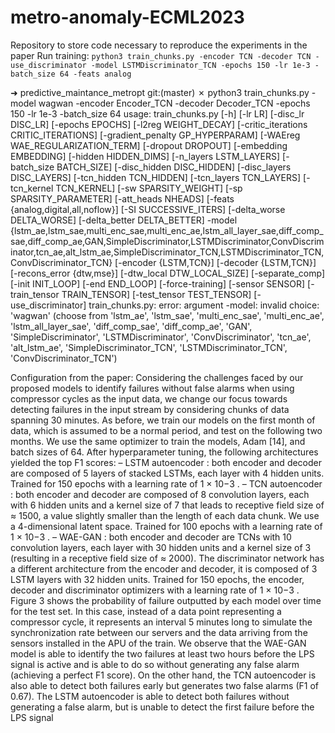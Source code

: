 # metro-anomaly-ECML2023
Repository to store code necessary to reproduce the experiments in the paper
Run training:
`python3 train_chunks.py -encoder TCN -decoder TCN -use_discriminator -model LSTMDiscriminator_TCN -epochs 150 -lr 1e-3 -batch_size 64 -feats analog`

➜  predictive_maintance_metropt git:(master) ✗ python3 train_chunks.py -model wagwan -encoder Encoder_TCN -decoder Decoder_TCN -epochs 150 -lr 1e-3 -batch_size 64
usage: train_chunks.py [-h] [-lr LR] [-disc_lr DISC_LR] [-epochs EPOCHS] [-l2reg WEIGHT_DECAY] [-critic_iterations CRITIC_ITERATIONS] [-gradient_penalty GP_HYPERPARAM]
                       [-WAEreg WAE_REGULARIZATION_TERM] [-dropout DROPOUT] [-embedding EMBEDDING] [-hidden HIDDEN_DIMS] [-n_layers LSTM_LAYERS] [-batch_size BATCH_SIZE]
                       [-disc_hidden DISC_HIDDEN] [-disc_layers DISC_LAYERS] [-tcn_hidden TCN_HIDDEN] [-tcn_layers TCN_LAYERS] [-tcn_kernel TCN_KERNEL] [-sw SPARSITY_WEIGHT]
                       [-sp SPARSITY_PARAMETER] [-att_heads NHEADS] [-feats {analog,digital,all,noflow}] [-SI SUCCESSIVE_ITERS] [-delta_worse DELTA_WORSE]
                       [-delta_better DELTA_BETTER] -model
                       {lstm_ae,lstm_sae,multi_enc_sae,multi_enc_ae,lstm_all_layer_sae,diff_comp_sae,diff_comp_ae,GAN,SimpleDiscriminator,LSTMDiscriminator,ConvDiscriminator,tcn_ae,alt_lstm_ae,SimpleDiscriminator_TCN,LSTMDiscriminator_TCN,ConvDiscriminator_TCN}
                       [-encoder {LSTM,TCN}] [-decoder {LSTM,TCN}] [-recons_error {dtw,mse}] [-dtw_local DTW_LOCAL_SIZE] [-separate_comp] [-init INIT_LOOP] [-end END_LOOP]
                       [-force-training] [-sensor SENSOR] [-train_tensor TRAIN_TENSOR] [-test_tensor TEST_TENSOR] [-use_discriminator]
train_chunks.py: error: argument -model: invalid choice: 'wagwan' (choose from 'lstm_ae', 'lstm_sae', 'multi_enc_sae', 'multi_enc_ae', 'lstm_all_layer_sae', 'diff_comp_sae', 'diff_comp_ae', 'GAN', 'SimpleDiscriminator', 'LSTMDiscriminator', 'ConvDiscriminator', 'tcn_ae', 'alt_lstm_ae', 'SimpleDiscriminator_TCN', 'LSTMDiscriminator_TCN', 'ConvDiscriminator_TCN')

Configuration from the paper:
Considering the challenges faced by our proposed models to identify failures
without false alarms when using compressor cycles as the input data, we change
our focus towards detecting failures in the input stream by considering chunks
of data spanning 30 minutes. As before, we train our models on the first month
of data, which is assumed to be a normal period, and test on the following two
months. We use the same optimizer to train the models, Adam [14], and batch
sizes of 64. After hyperparameter tuning, the following architectures yielded the
top F1 scores:
– LSTM autoencoder : both encoder and decoder are composed of 5 layers of
stacked LSTMs, each layer with 4 hidden units. Trained for 150 epochs with
a learning rate of 1 × 10−3
.
– TCN autoencoder : both encoder and decoder are composed of 8 convolution
layers, each with 6 hidden units and a kernel size of 7 that leads to receptive
field size of ≈ 1500, a value slightly smaller than the length of each data
chunk. We use a 4-dimensional latent space. Trained for 100 epochs with a
learning rate of 1 × 10−3
.
– WAE-GAN : both encoder and decoder are TCNs with 10 convolution layers,
each layer with 30 hidden units and a kernel size of 3 (resulting in a receptive
field size of ≈ 2000). The discriminator network has a different architecture
from the encoder and decoder, it is composed of 3 LSTM layers with 32
hidden units. Trained for 150 epochs, the encoder, decoder and discriminator
optimizers with a learning rate of 1 × 10−3
.
Figure 3 shows the probability of failure outputted by each model over time
for the test set. In this case, instead of a data point representing a compressor
cycle, it represents an interval 5 minutes long to simulate the synchronization
rate between our servers and the data arriving from the sensors installed in the
APU of the train.
We observe that the WAE-GAN model is able to identify the two failures
at least two hours before the LPS signal is active and is able to do so without
generating any false alarm (achieving a perfect F1 score). On the other hand,
the TCN autoencoder is also able to detect both failures early but generates two
false alarms (F1 of 0.67). The LSTM autoencoder is able to detect both failures
without generating a false alarm, but is unable to detect the first failure before
the LPS signal